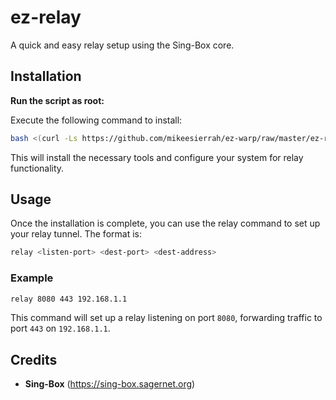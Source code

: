 # ez-relay

A quick and easy relay setup using the Sing-Box core.

## Installation

**Run the script as root:**

Execute the following command to install:

```bash
bash <(curl -Ls https://github.com/mikeesierrah/ez-warp/raw/master/ez-relay.sh)
```

This will install the necessary tools and configure your system for relay functionality.

## Usage

Once the installation is complete, you can use the relay command to set up your relay tunnel. The format is:

```bash
relay <listen-port> <dest-port> <dest-address>
```

### Example

```bash
relay 8080 443 192.168.1.1
```

This command will set up a relay listening on port `8080`, forwarding traffic to port `443` on `192.168.1.1`.

## Credits

- **Sing-Box** (https://sing-box.sagernet.org)

